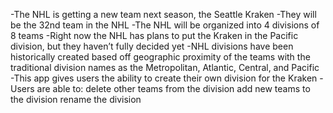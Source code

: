 -The NHL is getting a new team next season, the Seattle Kraken
-They will be the 32nd team in the NHL
-The NHL will be organized into 4 divisions of 8 teams
-Right now the NHL has plans to put the Kraken in the Pacific division, but they haven’t fully decided yet
-NHL divisions have been historically created based off geographic proximity of the teams with the traditional division names as the Metropolitan, Atlantic, Central, and Pacific
-This app gives users the ability to create their own division for the Kraken
-Users are able to:
delete other teams from the division
add new teams to the division
rename the division